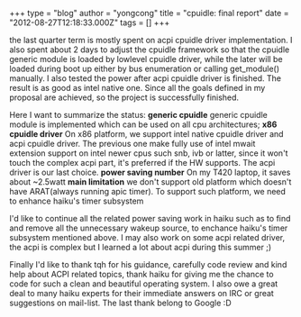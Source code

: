 +++
type = "blog"
author = "yongcong"
title = "cpuidle: final report"
date = "2012-08-27T12:18:33.000Z"
tags = []
+++

the last quarter term is mostly spent on acpi cpuidle driver implementation. I also spent about 2 days to adjust the cpuidle framework so that the cpuidle generic module is loaded by lowlevel cpuidle driver, while the later will be loaded during boot up either by bus enumeration or calling get_module() manually. I also tested the power after acpi cpuidle driver is finished. The result is as good as intel native one. Since all the goals defined in my proposal are achieved, so the project is successfully finished. 

Here I want to summarize the status:
<strong>generic cpuidle</strong>
generic cpuidle module is implemented which can be used on all cpu architectures;
<strong>x86 cpuidle driver</strong>
On x86 platform, we support intel native cpuidle driver and acpi cpuidle driver. The previous one make fully use of intel mwait extension support on intel newer cpus such snb, ivb or latter, since it won't touch the complex acpi part, it's preferred if the HW supports. The acpi driver is our last choice.
<strong>power saving number</strong>
On my T420 laptop, it saves about ~2.5watt
<strong>main limitation</strong>
we don't support old platform which doesn't have ARAT(always running apic timer). To support such platform, we need to enhance haiku's timer subsystem

I'd like to continue all the related power saving work in haiku such as to find and remove all the unnecessary wakeup source, to enchance haiku's timer subsystem mentioned above. I may also work on some acpi related driver, the acpi is complex but I learned a lot about acpi during this summer ;)


Finally I'd like to thank tqh for his guidance, carefully code review and kind help about ACPI related topics, thank haiku for giving me the chance to code for such a clean and beautiful operating system. I also owe a great deal to many haiku experts for their immediate answers on IRC or great suggestions on mail-list. The last thank belong to Google :D